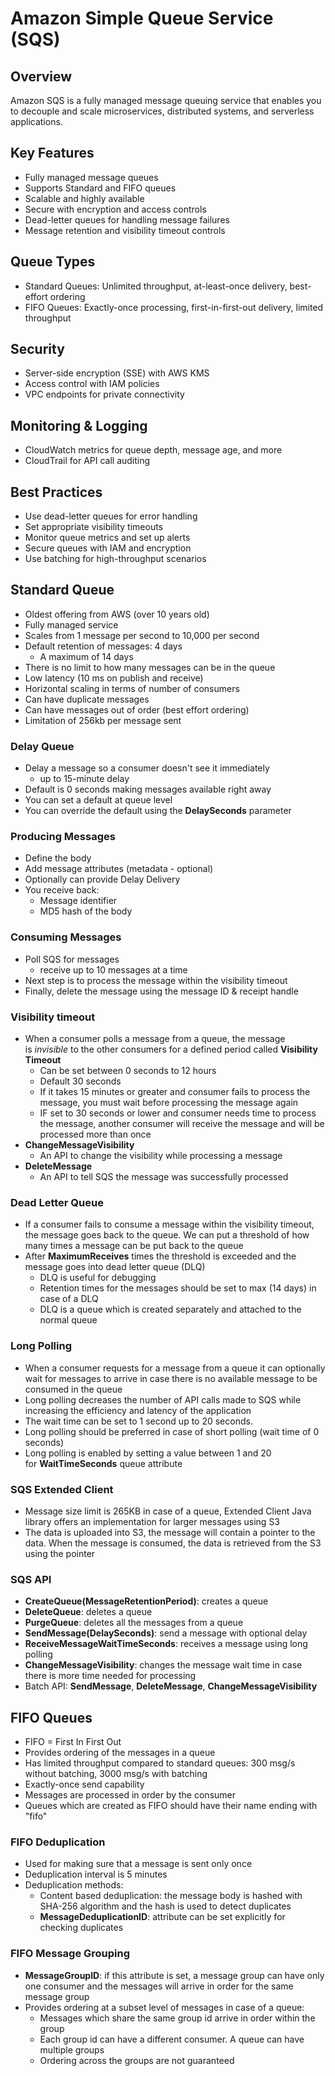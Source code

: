 # Amazon Simple Queue Service (SQS)

## Overview

Amazon SQS is a fully managed message queuing service that enables you to decouple and scale microservices, distributed systems, and serverless applications.

## Key Features
- Fully managed message queues
- Supports Standard and FIFO queues
- Scalable and highly available
- Secure with encryption and access controls
- Dead-letter queues for handling message failures
- Message retention and visibility timeout controls

## Queue Types
- Standard Queues: Unlimited throughput, at-least-once delivery, best-effort ordering
- FIFO Queues: Exactly-once processing, first-in-first-out delivery, limited throughput

## Security
- Server-side encryption (SSE) with AWS KMS
- Access control with IAM policies
- VPC endpoints for private connectivity

## Monitoring & Logging
- CloudWatch metrics for queue depth, message age, and more
- CloudTrail for API call auditing

## Best Practices
- Use dead-letter queues for error handling
- Set appropriate visibility timeouts
- Monitor queue metrics and set up alerts
- Secure queues with IAM and encryption
- Use batching for high-throughput scenarios

## Standard Queue

- Oldest offering from AWS (over 10 years old)
- Fully managed service
- Scales from 1 message per second to 10,000 per second
- Default retention of messages: 4 days
    - A maximum of 14 days
- There is no limit to how many messages can be in the queue
- Low latency (10 ms on publish and receive)
- Horizontal scaling in terms of number of consumers
- Can have duplicate messages
- Can have messages out of order (best effort ordering)
- Limitation of 256kb per message sent

### Delay Queue

- Delay a message so a consumer doesn't see it immediately
    - up to 15-minute delay
- Default is 0 seconds making messages available right away
- You can set a default at queue level
- You can override the default using the **DelaySeconds** parameter

### Producing Messages

- Define the body
- Add message attributes (metadata - optional)
- Optionally can provide Delay Delivery
- You receive back:
    - Message identifier
    - MD5 hash of the body

### Consuming Messages
- Poll SQS for messages
    - receive up to 10 messages at a time
- Next step is to process the message within the visibility timeout
- Finally, delete the message using the message ID & receipt handle

### Visibility timeout
- When a consumer polls a message from a queue, the message is _invisible_ to the other consumers for a defined period called **Visibility Timeout**
    - Can be set between 0 seconds to 12 hours
    - Default 30 seconds
    - If it takes 15 minutes or greater and consumer fails to process the message, you must wait before processing the message again
    - IF set to 30 seconds or lower and consumer needs time to process the message, another consumer will receive the message and will be processed more than once
- **ChangeMessageVisibility**
    - An API to change the visibility while processing a message
- **DeleteMessage**
    - An API to tell SQS the message was successfully processed

### Dead Letter Queue

- If a consumer fails to consume a message within the visibility timeout, the message goes back to the queue. We can put a threshold of how many times a message can be put back to the queue
- After **MaximumReceives** times the threshold is exceeded and the message goes into dead letter queue (DLQ)
    - DLQ is useful for debugging
    - Retention times for the messages should be set to max (14 days) in case of a DLQ
    - DLQ is a queue which is created separately and attached to the normal queue

### Long Polling

- When a consumer requests for a message from a queue it can optionally wait for messages to arrive in case there is no available message to be consumed in the queue
- Long polling decreases the number of API calls made to SQS while increasing the efficiency and latency of the application
- The wait time can be set to 1 second up to 20 seconds.
- Long polling should be preferred in case of short polling (wait time of 0 seconds)
- Long polling is enabled by setting a value between 1 and 20 for **WaitTimeSeconds** queue attribute

### SQS Extended Client

- Message size limit is 265KB in case of a queue, Extended Client Java library offers an implementation for larger messages using S3
- The data is uploaded into S3, the message will contain a pointer to the data. When the message is consumed, the data is retrieved from the S3 using the pointer

### SQS API

- **CreateQueue(MessageRetentionPeriod)**: creates a queue
- **DeleteQueue**: deletes a queue
- **PurgeQueue**: deletes all the messages from a queue
- **SendMessage(DelaySeconds)**: send a message with optional delay
- **ReceiveMessageWaitTimeSeconds**: receives a message using long polling
- **ChangeMessageVisibility**: changes the message wait time in case there is more time needed for processing
- Batch API: **SendMessage**, **DeleteMessage**, **ChangeMessageVisibility**

## FIFO Queues

- FIFO = First In First Out
- Provides ordering of the messages in a queue
- Has limited throughput compared to standard queues: 300 msg/s without batching, 3000 msg/s with batching
- Exactly-once send capability
- Messages are processed in order by the consumer
- Queues which are created as FIFO should have their name ending with "fifo"

### FIFO Deduplication

- Used for making sure that a message is sent only once
- Deduplication interval is 5 minutes
- Deduplication methods:
    - Content based deduplication: the message body is hashed with SHA-256 algorithm and the hash is used to detect duplicates
    - **MessageDeduplicationID**: attribute can be set explicitly for checking duplicates

### FIFO Message Grouping

- **MessageGroupID**: if this attribute is set, a message group can have only one consumer and the messages will arrive in order for the same message group
- Provides ordering at a subset level of messages in case of a queue:
    - Messages which share the same group id arrive in order within the group
    - Each group id can have a different consumer. A queue can have multiple groups
    - Ordering across the groups are not guaranteed